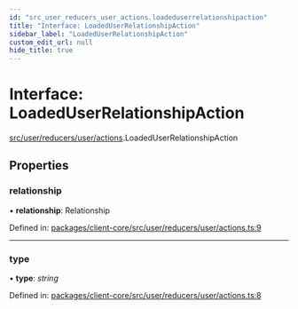 ```yaml
---
id: "src_user_reducers_user_actions.loadeduserrelationshipaction"
title: "Interface: LoadedUserRelationshipAction"
sidebar_label: "LoadedUserRelationshipAction"
custom_edit_url: null
hide_title: true
---
```


# Interface: LoadedUserRelationshipAction

[src/user/reducers/user/actions](../modules/src_user_reducers_user_actions.md).LoadedUserRelationshipAction

## Properties

### relationship

• **relationship**: Relationship

Defined in: [packages/client-core/src/user/reducers/user/actions.ts:9](https://github.com/xr3ngine/xr3ngine/blob/673ad6a5f/packages/client-core/src/user/reducers/user/actions.ts#L9)

___

### type

• **type**: *string*

Defined in: [packages/client-core/src/user/reducers/user/actions.ts:8](https://github.com/xr3ngine/xr3ngine/blob/673ad6a5f/packages/client-core/src/user/reducers/user/actions.ts#L8)
